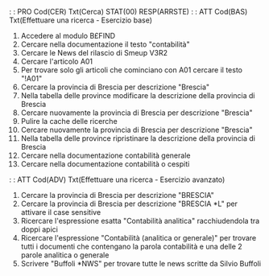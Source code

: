  :  : PRO Cod(CER) Txt(Cerca) STAT(00) RESP(ARRSTE)
 :  : ATT Cod(BAS) Txt(Effettuare una ricerca - Esercizio base)
01. Accedere al modulo B£FIND
02. Cercare nella documentazione il testo "contabilità"
03. Cercare le News del rilascio di Smeup V3R2
04. Cercare l'articolo A01
05. Per trovare solo gli articoli che cominciano con A01 cercare il testo "!A01"
06. Cercare la provincia di Brescia per descrizione "Brescia"
07. Nella tabella delle province modificare la descrizione della provincia di Brescia
08. Cercare nuovamente la provincia di Brescia per descrizione "Brescia"
09. Pulire la cache delle ricerche
10. Cercare nuovamente la provincia di Brescia per descrizione "Brescia"
11. Nella tabella delle province ripristinare la descrizione della provincia di Brescia
12. Cercare nella documentazione contabilità generale
13. Cercare nella documentazione contabilità o cespiti

 :  : ATT Cod(ADV) Txt(Effettuare una ricerca - Esercizio avanzato)
01. Cercare la provincia di Brescia per descrizione "BRESCIA"
02. Cercare la provincia di Brescia per descrizione "BRESCIA *L" per attivare il case sensitive
03. Ricercare l'espressione esatta "Contabilità analitica" racchiudendola tra doppi apici
04. Ricercare l'espressione "Contabilità (analitica or generale)"  per trovare tutti i documenti
    che contengano la parola contabilità e una delle 2 parole analitica o generale
05. Scrivere "Buffoli *NWS" per trovare tutte le news scritte da Silvio Buffoli
